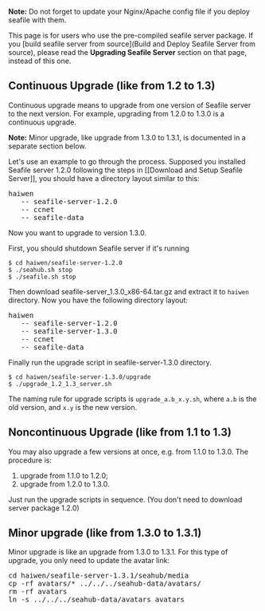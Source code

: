 **Note:** Do not forget to update your Nginx/Apache config file if you deploy seafile with them.

This page is for users who use the pre-compiled seafile server package. If you [build seafile server from source](Build and Deploy Seafile Server from source), please read the **Upgrading Seafile Server** section on that page, instead of this one.

## Continuous Upgrade (like from 1.2 to 1.3)

Continuous upgrade means to upgrade from one version of Seafile server to the next version.
For example, upgrading from 1.2.0 to 1.3.0 is a continuous upgrade.

**Note:** Minor upgrade, like upgrade from 1.3.0 to 1.3.1, is documented in a separate section below.

Let's use an example to go through the process. Supposed you installed Seafile server 1.2.0
following the steps in [[Download and Setup Seafile Server]], you should have a directory
layout similar to this:

<pre>
haiwen
   -- seafile-server-1.2.0
   -- ccnet
   -- seafile-data
</pre>

Now you want to upgrade to version 1.3.0.

First, you should shutdown Seafile server if it's running

    $ cd haiwen/seafile-server-1.2.0
    $ ./seahub.sh stop
    $ ./seafile.sh stop

Then download seafile-server_1.3.0_x86-64.tar.gz and extract it to `haiwen` directory.
Now you have the following directory layout:

<pre>
haiwen
   -- seafile-server-1.2.0
   -- seafile-server-1.3.0
   -- ccnet
   -- seafile-data
</pre>

Finally run the upgrade script in seafile-server-1.3.0 directory.

    $ cd haiwen/seafile-server-1.3.0/upgrade
    $ ./upgrade_1.2_1.3_server.sh

The naming rule for upgrade scripts is `upgrade_a.b_x.y.sh`,
where `a.b` is the old version, and `x.y` is the new version.

## Noncontinuous Upgrade (like from 1.1 to 1.3)

You may also upgrade a few versions at once, e.g. from 1.1.0 to 1.3.0.
The procedure is:

1. upgrade from 1.1.0 to 1.2.0;
2. upgrade from 1.2.0 to 1.3.0.

Just run the upgrade scripts in sequence. (You don't need to download server package 1.2.0)

## Minor upgrade (like from 1.3.0 to 1.3.1)

Minor upgrade is like an upgrade from 1.3.0 to 1.3.1. For this type of upgrade, you only need to update the avatar link:

<pre>
cd haiwen/seafile-server-1.3.1/seahub/media
cp -rf avatars/* ../../../seahub-data/avatars/
rm -rf avatars
ln -s ../../../seahub-data/avatars avatars
</pre>